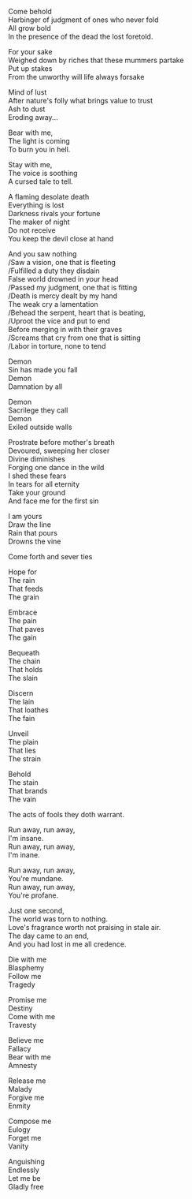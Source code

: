 Come behold  
Harbinger of judgment of ones who never fold  
All grow bold  
In the presence of the dead the lost foretold.  

For your sake  
Weighed down by riches that these mummers partake  
Put up stakes  
From the unworthy will life always forsake  

Mind of lust  
After nature's folly what brings value to trust  
Ash to dust  
Eroding away...  

Bear with me,  
The light is coming  
To burn you in hell.  

Stay with me,  
The voice is soothing  
A cursed tale to tell.  

A flaming desolate death  
Everything is lost  
Darkness rivals your fortune  
The maker of night  
Do not receive  
You keep the devil close at hand  

And you saw nothing  
/Saw a vision, one that is fleeting  
/Fulfilled a duty they disdain  
False world drowned in your head  
/Passed my judgment, one that is fitting  
/Death is mercy dealt by my hand  
The weak cry a lamentation  
/Behead the serpent, heart that is beating,  
/Uproot the vice and put to end  
Before merging in with their graves  
/Screams that cry from one that is sitting  
/Labor in torture, none to tend  

Demon  
Sin has made you fall  
Demon  
Damnation by all  

Demon  
Sacrilege they call  
Demon  
Exiled outside walls  

Prostrate before mother's breath  
Devoured, sweeping her closer  
Divine diminishes  
Forging one dance in the wild  
I shed these fears  
In tears for all eternity  
Take your ground  
And face me for the first sin  

I am yours  
Draw the line  
Rain that pours  
Drowns the vine  

Come forth and sever ties  

Hope for  
The rain  
That feeds  
The grain  

Embrace  
The pain  
That paves  
The gain  

Bequeath  
The chain  
That holds  
The slain  

Discern  
The lain  
That loathes  
The fain  

Unveil  
The plain  
That lies  
The strain  

Behold  
The stain  
That brands  
The vain  

The acts of fools they doth warrant.  

Run away, run away,  
I'm insane.  
Run away, run away,  
I'm inane.  

Run away, run away,  
You're mundane.  
Run away, run away,  
You're profane.  

Just one second,  
The world was torn to nothing.  
Love's fragrance worth not praising in stale air.  
The day came to an end,  
And you had lost in me all credence.  

Die with me  
Blasphemy  
Follow me  
Tragedy  

Promise me  
Destiny  
Come with me  
Travesty  

Believe me  
Fallacy  
Bear with me  
Amnesty  

Release me  
Malady  
Forgive me  
Enmity  

Compose me  
Eulogy  
Forget me  
Vanity  

Anguishing  
Endlessly  
Let me be  
Gladly free